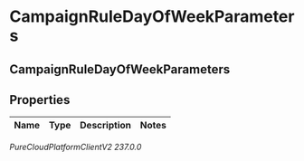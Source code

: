 # CampaignRuleDayOfWeekParameters

## CampaignRuleDayOfWeekParameters

## Properties

|Name | Type | Description | Notes|
|------------ | ------------- | ------------- | -------------|



_PureCloudPlatformClientV2 237.0.0_
